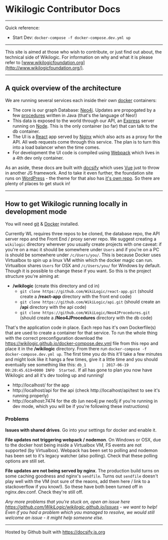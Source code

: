 
# Wikilogic Contributor Docs

---

Quick reference:

 - Start Dev: `docker-compose -f docker-compose.dev.yml up`

---

This site is aimed at those who wish to contribute, or just find out about, the technical side of Wikilogic. For information on why and what it is please refer to [www.wikilogicfoundation.org](http://www.wikilogicfoundation.org/).

---

## A quick overview of the architecture

We are running several services each inside their own [docker](https://www.docker.com/what-docker) containers:

 - The core is our graph Database: [Neo4j](https://neo4j.com/). Updates are propogated by a few [procedures](http://neo4j.com/docs/developer-manual/current/extending-neo4j/procedures/) written in Java (that's the language of Neo!)
 - This data is exposed to the world through our API, an [Express](https://expressjs.com/) server running on [Node](https://nodejs.org). This is the only container (so far) that can talk to the db container.
 - The UI is a [React](https://facebook.github.io/react/) app served by [Nginx](https://nginx.org) which also acts as a proxy for the API. All web requests come through this service. The plan is to turn this into a load balancer when the time comes.
 - For development the UI code is compiled using [Webpack](https://webpack.js.org/) which lives in a 4th dev only container.

 As an aside, these docs are built with [docsify](https://docsify.js.org) which uses [Vue](https://vuejs.org/) just to throw in another JS framework. And to take it even further, the foundation site runs on [WordPress](https://wordpress.org/) - the theme for that also has [it's own repo](https://github.com/WikiLogic/foundation). So there are plenty of places to get stuck in!

---

## How to get Wikilogic running locally in development mode

You will need [git](https://git-scm.com/downloads) & [Docker](https://www.docker.com/community-edition) installed.

Currently WL requires three repos to be cloned, the database repo, the API server repo and the Front End / proxy server repo. We suggest creating a `wikilogic` directory wherever you usually create projects with one caveat: if you're on a mac it should be somewhere under `Users` and if you're on a PC is should be somewhere under `/c/Users/you/`. This is because Docker uses Virtualbox to spin up a linux VM within which the docker magic can run. Virtualbox shares `Users` for OSX and `/c/Users/you/` for Windows by default. Though it is possible to change these if you want. So this is the project structure you're aiming at:

 - **/wikilogic** (create this directory and cd in)
    - `git clone https://github.com/WikiLogic/react-app.git` (should create a **/react-app** directory with the front end code)
    - `git clone https://github.com/WikiLogic/api.git` (should create an **/api** directory with the api code)
    - `git clone https://github.com/WikiLogic/Neo4JProcedures.git` (should create a **/Neo4JProcedures** directory with the db code)

That's the application code in place. Each repo has it's own Dockerfile(s) that are used to create a container for that service. To run the whole thing with the correct preconfiguration download the https://wikilogic.github.io/docker-compose.dev.yml file from this repo and place it in the **/wikilogic** directory. From there run `docker-compose -f docker-compose.dev.yml up`. The first time you do this it'll take a few minutes and might look like it hangs a few times, give it a little time and you should eventually see something like this: `db_1       | 2017-06-19 00:20:45.619+0000 INFO  Started.` If all has gone to plan you now have Wikilogic and all it's dev tooling up and running!

 - http://localhost/ for the app
 - http://localhost/api for the api (check http://localhost/api/test to see it's running properly)
 - http://localhost:7474 for the db (un neo4j pw neo5j if you're running in dev mode, which you will be if you're following these instructions)

### Problems

**Issues with shared drives**. Go into your settings for docker and enable it.

**File updates not triggering webpack / nodemon**. On Windows or OSX, due to the docker host being inside a Virtualbox VM, FS events are not supported (by Virtualbox). Webpack has been set to polling and nodemon has been set to it's legacy watcher (also polling). Check that these polling options are still set.

**File updates are not being served by nginx**. The production build turns on some caching goodness and nginx's `sendfile`. Turns out `sendfile` doesn't play well with the VM (not sure of the reaons, add them here / link to a stackoverflow if you know!). So these have both been turned off in nginx.dev.conf. Check they're still off.

_Any more problems that you're stuck on, open an issue here https://github.com/WikiLogic/wikilogic.github.io/issues - we want to help! Even if you had a problem which you managed to resolve, we would still welcome an issue - it might help someone else._



 ---

 Hosted by Github built with https://docsify.js.org
